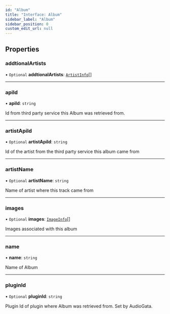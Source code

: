 ```yaml
---
id: "Album"
title: "Interface: Album"
sidebar_label: "Album"
sidebar_position: 0
custom_edit_url: null
---
```


## Properties

### addtionalArtists

• `Optional` **addtionalArtists**: [`ArtistInfo`](ArtistInfo.md)[]

___

### apiId

• **apiId**: `string`

Id from third party service this Album was retrieved from.

___

### artistApiId

• `Optional` **artistApiId**: `string`

Id of the artist from the third party service this album came from

___

### artistName

• `Optional` **artistName**: `string`

Name of artist where this track came from

___

### images

• `Optional` **images**: [`ImageInfo`](ImageInfo.md)[]

Images associated with this album

___

### name

• **name**: `string`

Name of Album

___

### pluginId

• `Optional` **pluginId**: `string`

Plugin Id of plugin where Album was retrieved from. Set by AudioGata.

